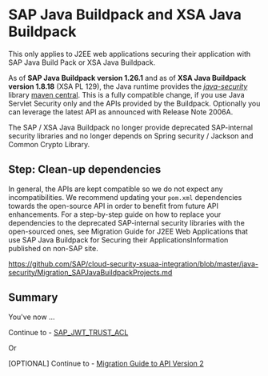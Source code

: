 # SAP Java Buildpack and XSA Java Buildpack
This only applies to J2EE web applications securing their application with SAP Java Build Pack or XSA Java Buildpack.

As of **SAP Java Buildpack version 1.26.1** and as of **XSA Java Buildpack version 1.8.18** (XSA PL 129), the Java runtime provides the [*java-security*](https://github.com/SAP/cloud-security-xsuaa-integration/tree/master/java-security) library [maven central](https://search.maven.org/search?q=g:com.sap.cloud.security). This is a fully compatible change, if you use Java Servlet Security only and the APIs provided by the Buildpack. Optionally you can leverage the latest API as announced with Release Note 2006A.

The SAP / XSA Java Buildpack no longer provide deprecated SAP-internal security libraries and no longer depends on Spring security / Jackson and Common Crypto Library.

## Step: Clean-up dependencies
In general, the APIs are kept compatible so we do not expect any incompatibilities. We recommend updating your `pom.xml` dependencies towards the open-source API in order to benefit from future API enhancements. For a step-by-step guide on how to replace your dependencies to the deprecated SAP-internal security libraries with the open-sourced ones, see Migration Guide for J2EE Web Applications that use SAP Java Buildpack for Securing their ApplicationsInformation published on non-SAP site.

https://github.com/SAP/cloud-security-xsuaa-integration/blob/master/java-security/Migration_SAPJavaBuildpackProjects.md

## Summary

You've now ...

Continue to - [SAP_JWT_TRUST_ACL](../sap_jwt_trust_acl/README.md)

Or

[OPTIONAL] Continue to - [Migration Guide to API Version 2](https://github.com/SAP/cloud-security-xsuaa-integration/blob/master/java-security/Migration_SAPJavaBuildpackProjects_V2.md)
